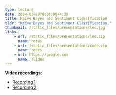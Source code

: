 ```yaml
---
type: lecture
date: 2024-03-29T8:00:00+4:30
title: Naïve Bayes and Sentiment Classification
tldr: "Naïve Bayes and Sentiment Classification."
thumbnail: /static_files/presentations/lec.jpg
links: 
    - url: /static_files/presentations/lec.zip
      name: notes
    - url: /static_files/presentations/code.zip
      name: codes
    - url: https://google.com
      name: slides
---
```

**Video recordings:**
- [Recording 1](http://example.com)
- [Recording 2](http://example.com)
